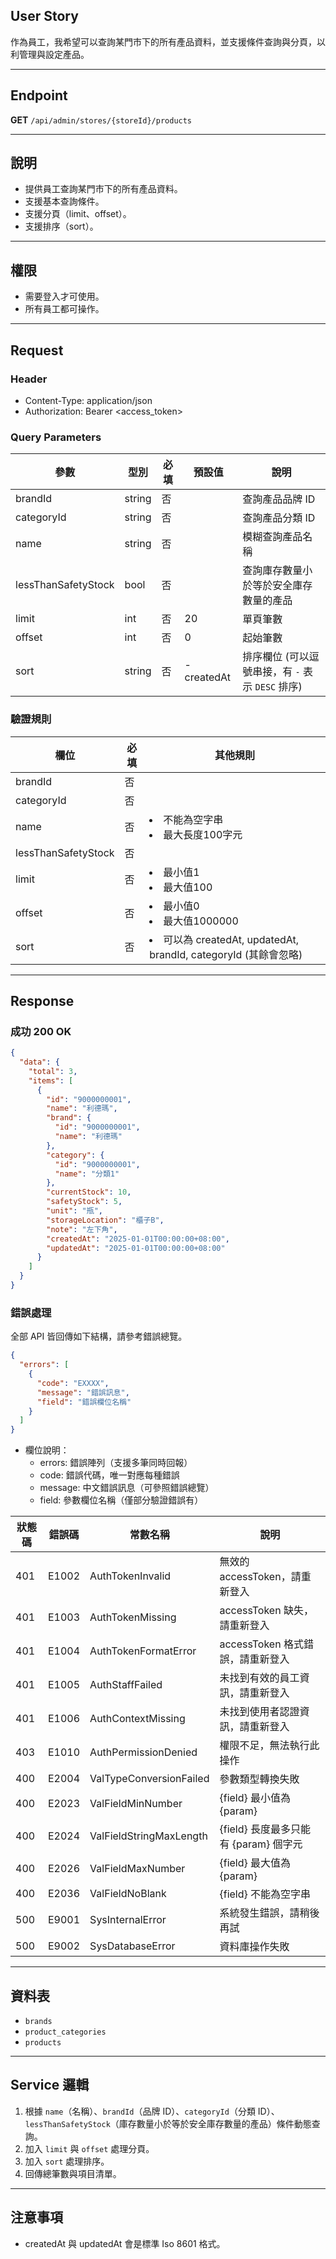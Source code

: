 ## User Story

作為員工，我希望可以查詢某門市下的所有產品資料，並支援條件查詢與分頁，以利管理與設定產品。

---

## Endpoint

**GET** `/api/admin/stores/{storeId}/products`

---

## 說明

- 提供員工查詢某門市下的所有產品資料。
- 支援基本查詢條件。
- 支援分頁（limit、offset）。
- 支援排序（sort）。

---

## 權限

- 需要登入才可使用。
- 所有員工都可操作。

---

## Request

### Header

- Content-Type: application/json
- Authorization: Bearer <access_token>

### Query Parameters

| 參數                | 型別   | 必填 | 預設值     | 說明                                             |
| ------------------- | ------ | ---- | ---------- | ------------------------------------------------ |
| brandId             | string | 否   |            | 查詢產品品牌 ID                                  |
| categoryId          | string | 否   |            | 查詢產品分類 ID                                  |
| name                | string | 否   |            | 模糊查詢產品名稱                                 |
| lessThanSafetyStock | bool   | 否   |            | 查詢庫存數量小於等於安全庫存數量的產品           |
| limit               | int    | 否   | 20         | 單頁筆數                                         |
| offset              | int    | 否   | 0          | 起始筆數                                         |
| sort                | string | 否   | -createdAt | 排序欄位 (可以逗號串接，有 `-` 表示 `DESC` 排序) |

### 驗證規則

| 欄位                | 必填 | 其他規則                                                          |
| ------------------- | ---- | ----------------------------------------------------------------- |
| brandId             | 否   |                                                                   |
| categoryId          | 否   |                                                                   |
| name                | 否   | <li>不能為空字串<li>最大長度100字元                               |
| lessThanSafetyStock | 否   |                                                                   |
| limit               | 否   | <li>最小值1<li>最大值100                                          |
| offset              | 否   | <li>最小值0<li>最大值1000000                                      |
| sort                | 否   | <li>可以為 createdAt, updatedAt, brandId, categoryId (其餘會忽略) |

---

## Response

### 成功 200 OK

```json
{
  "data": {
    "total": 3,
    "items": [
      {
        "id": "9000000001",
        "name": "利德瑪",
        "brand": {
          "id": "9000000001",
          "name": "利德瑪"
        },
        "category": {
          "id": "9000000001",
          "name": "分類1"
        },
        "currentStock": 10,
        "safetyStock": 5,
        "unit": "瓶",
        "storageLocation": "櫃子B",
        "note": "左下角",
        "createdAt": "2025-01-01T00:00:00+08:00",
        "updatedAt": "2025-01-01T00:00:00+08:00"
      }
    ]
  }
}
```

### 錯誤處理

全部 API 皆回傳如下結構，請參考錯誤總覽。

```json
{
  "errors": [
    {
      "code": "EXXXX",
      "message": "錯誤訊息",
      "field": "錯誤欄位名稱"
    }
  ]
}
```

- 欄位說明：
  - errors: 錯誤陣列（支援多筆同時回報）
  - code: 錯誤代碼，唯一對應每種錯誤
  - message: 中文錯誤訊息（可參照錯誤總覽）
  - field: 參數欄位名稱（僅部分驗證錯誤有）

| 狀態碼 | 錯誤碼 | 常數名稱                | 說明                                  |
| ------ | ------ | ----------------------- | ------------------------------------- |
| 401    | E1002  | AuthTokenInvalid        | 無效的 accessToken，請重新登入        |
| 401    | E1003  | AuthTokenMissing        | accessToken 缺失，請重新登入          |
| 401    | E1004  | AuthTokenFormatError    | accessToken 格式錯誤，請重新登入      |
| 401    | E1005  | AuthStaffFailed         | 未找到有效的員工資訊，請重新登入      |
| 401    | E1006  | AuthContextMissing      | 未找到使用者認證資訊，請重新登入      |
| 403    | E1010  | AuthPermissionDenied    | 權限不足，無法執行此操作              |
| 400    | E2004  | ValTypeConversionFailed | 參數類型轉換失敗                      |
| 400    | E2023  | ValFieldMinNumber       | {field} 最小值為 {param}              |
| 400    | E2024  | ValFieldStringMaxLength | {field} 長度最多只能有 {param} 個字元 |
| 400    | E2026  | ValFieldMaxNumber       | {field} 最大值為 {param}              |
| 400    | E2036  | ValFieldNoBlank         | {field} 不能為空字串                  |
| 500    | E9001  | SysInternalError        | 系統發生錯誤，請稍後再試              |
| 500    | E9002  | SysDatabaseError        | 資料庫操作失敗                        |

---

## 資料表

- `brands`
- `product_categories`
- `products`

---

## Service 邏輯

1. 根據 `name`（名稱）、`brandId`（品牌 ID）、`categoryId`（分類 ID）、`lessThanSafetyStock`（庫存數量小於等於安全庫存數量的產品）條件動態查詢。
2. 加入 `limit` 與 `offset` 處理分頁。
3. 加入 `sort` 處理排序。
4. 回傳總筆數與項目清單。

---

## 注意事項

- createdAt 與 updatedAt 會是標準 Iso 8601 格式。

